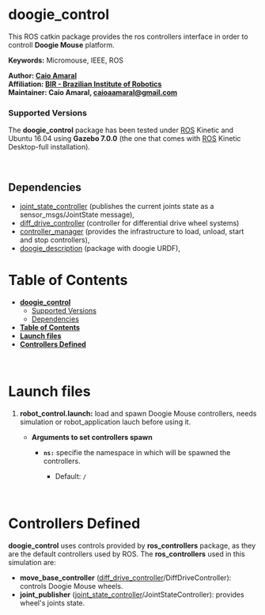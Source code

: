 # **doogie_control**

This ROS catkin package provides the ros controllers interface in order to controll **Doogie Mouse** platform.

**Keywords:** Micromouse, IEEE, ROS

**Author: [Caio Amaral]<br />
Affiliation: [BIR - Brazilian Institute of Robotics]<br />
Maintainer: Caio Amaral, caioaamaral@gmail.com**

### Supported Versions

The **doogie_control** package has been tested under [ROS] Kinetic and Ubuntu 16.04 using **Gazebo 7.0.0** (the one that comes with [ROS] Kinetic Desktop-full installation). 

<!-- [![Build Status](http://rsl-ci.ethz.ch/buildStatus/icon?job=ros_best_practices)](http://rsl-ci.ethz.ch/job/ros_best_practices/) TODO -->

</br>

## Dependencies 
- [joint_state_controller] (publishes the current joints state as a sensor_msgs/JointState message),
- [diff_drive_controller] (controller for differential drive wheel systems)
- [controller_manager] (provides the infrastructure to load, unload, start and stop controllers), 
- [doogie_description] (package with doogie URDF),

# **Table of Contents**
- [**doogie_control**](#doogiecontrol)
    - [Supported Versions](#supported-versions)
  - [Dependencies](#dependencies)
- [**Table of Contents**](#table-of-contents)
- [**Launch files**](#launch-files)
- [**Controllers Defined**](#controllers-defined)

</br>

# **Launch files**

1. **robot_control.launch:** load and spawn Doogie Mouse controllers, needs simulation or robot_application lauch before using it.

     - **Arguments to set controllers spawn**

       - **`ns:`** specifie the namespace in which will be spawned the controllers.
      
          - Default: `/`

</br>

# **Controllers Defined**

**doogie_control** uses controls provided by **ros_controllers** package, as they are the default controllers used by ROS. The **ros_controllers** used in this simulation are:

   - **move_base_controller** ([diff_drive_controller]/DiffDriveController): controls Doogie Mouse wheels.
   - **joint_publisher** ([joint_state_controller]/JointStateController): provides wheel's joints state.

[controller_manager]: https://wiki.ros.org/controller_manager

[diff_drive_controller]: https://wiki.ros.org/diff_drive_controller

[doogie_description]:  https://github.com/Brazilian-Institute-of-Robotics/doogie_description

[doogie_control]:  https://github.com/Brazilian-Institute-of-Robotics/doogie_control

[doogie_simulators]: https://github.com/Brazilian-Institute-of-Robotics/doogie_simulators

[gazebo_ros]: http://wiki.ros.org/gazebo_ros

[gazebo_ros_control]: http://wiki.ros.org/gazebo_ros_control

[gazebo_plugins]: http://wiki.ros.org/gazebo_plugins

[joint_state_controller]: http://docs.ros.org/kinetic/api/joint_state_controller/html/c++/classjoint__state__controller_1_1JointStateController.html

[ros_control / gazebo_ros_control]: https://gazebosim.org/tutorials?tut=ros_control

[ROS]: http://www.ros.org

[URDF]: http://wiki.ros.org/urdf 

[Xacro]: http://wiki.ros.org/xacro 

[Rviz]: http://wiki.ros.org/rviz

[BIR - Brazilian Institute of Robotics]: https://github.com/Brazilian-Institute-of-Robotics

[Caio Amaral]: https://github.com/caioaamaral